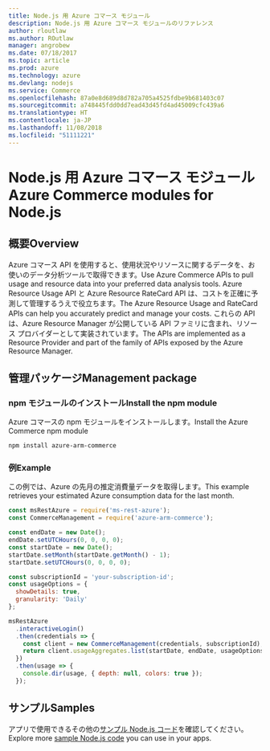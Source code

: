 ```yaml
---
title: Node.js 用 Azure コマース モジュール
description: Node.js 用 Azure コマース モジュールのリファレンス
author: rloutlaw
ms.author: ROutlaw
manager: angrobew
ms.date: 07/18/2017
ms.topic: article
ms.prod: azure
ms.technology: azure
ms.devlang: nodejs
ms.service: Commerce
ms.openlocfilehash: 87a0e8d689d8d782a705a4525fdbe9b681403c07
ms.sourcegitcommit: a748445fdd0dd7ead43d45fd4ad45009cfc439a6
ms.translationtype: HT
ms.contentlocale: ja-JP
ms.lasthandoff: 11/08/2018
ms.locfileid: "51111221"
---
```

# <a name="azure-commerce-modules-for-nodejs"></a><span data-ttu-id="9a6b8-103">Node.js 用 Azure コマース モジュール</span><span class="sxs-lookup"><span data-stu-id="9a6b8-103">Azure Commerce modules for Node.js</span></span>

## <a name="overview"></a><span data-ttu-id="9a6b8-104">概要</span><span class="sxs-lookup"><span data-stu-id="9a6b8-104">Overview</span></span>

<span data-ttu-id="9a6b8-105">Azure コマース API を使用すると、使用状況やリソースに関するデータを、お使いのデータ分析ツールで取得できます。</span><span class="sxs-lookup"><span data-stu-id="9a6b8-105">Use Azure Commerce APIs to pull usage and resource data into your preferred data analysis tools.</span></span> <span data-ttu-id="9a6b8-106">Azure Resource Usage API と Azure Resource RateCard API は、コストを正確に予測して管理するうえで役立ちます。</span><span class="sxs-lookup"><span data-stu-id="9a6b8-106">The Azure Resource Usage and RateCard APIs can help you accurately predict and manage your costs.</span></span> <span data-ttu-id="9a6b8-107">これらの API は、Azure Resource Manager が公開している API ファミリに含まれ、リソース プロバイダーとして実装されています。</span><span class="sxs-lookup"><span data-stu-id="9a6b8-107">The APIs are implemented as a Resource Provider and part of the family of APIs exposed by the Azure Resource Manager.</span></span>

## <a name="management-package"></a><span data-ttu-id="9a6b8-108">管理パッケージ</span><span class="sxs-lookup"><span data-stu-id="9a6b8-108">Management package</span></span>

### <a name="install-the-npm-module"></a><span data-ttu-id="9a6b8-109">npm モジュールのインストール</span><span class="sxs-lookup"><span data-stu-id="9a6b8-109">Install the npm module</span></span>

<span data-ttu-id="9a6b8-110">Azure コマースの npm モジュールをインストールします。</span><span class="sxs-lookup"><span data-stu-id="9a6b8-110">Install the Azure Commerce npm module</span></span>

```bash
npm install azure-arm-commerce
```

### <a name="example"></a><span data-ttu-id="9a6b8-111">例</span><span class="sxs-lookup"><span data-stu-id="9a6b8-111">Example</span></span>

<span data-ttu-id="9a6b8-112">この例では、Azure の先月の推定消費量データを取得します。</span><span class="sxs-lookup"><span data-stu-id="9a6b8-112">This example retrieves your estimated Azure consumption data for the last month.</span></span>

```javascript
const msRestAzure = require('ms-rest-azure');
const CommerceManagement = require('azure-arm-commerce');

const endDate = new Date();
endDate.setUTCHours(0, 0, 0, 0);
const startDate = new Date();
startDate.setMonth(startDate.getMonth() - 1);
startDate.setUTCHours(0, 0, 0, 0);

const subscriptionId = 'your-subscription-id';
const usageOptions = {
  showDetails: true,
  granularity: 'Daily'
};

msRestAzure
  .interactiveLogin()
  .then(credentials => {
    const client = new CommerceManagement(credentials, subscriptionId);
    return client.usageAggregates.list(startDate, endDate, usageOptions);
  })
  .then(usage => {
    console.dir(usage, { depth: null, colors: true });
  });
```

## <a name="samples"></a><span data-ttu-id="9a6b8-113">サンプル</span><span class="sxs-lookup"><span data-stu-id="9a6b8-113">Samples</span></span>

<span data-ttu-id="9a6b8-114">アプリで使用できるその他の[サンプル Node.js コード](https://azure.microsoft.com/resources/samples/?platform=nodejs)を確認してください。</span><span class="sxs-lookup"><span data-stu-id="9a6b8-114">Explore more [sample Node.js code](https://azure.microsoft.com/resources/samples/?platform=nodejs) you can use in your apps.</span></span>
